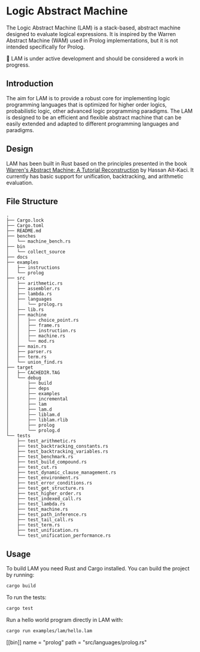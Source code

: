 # Logic Abstract Machine

The Logic Abstract Machine (LAM) is a stack-based, abstract machine designed to evaluate logical expressions. It is inspired by the Warren Abstract Machine (WAM) used in Prolog implementations, but it is not intended specifically for Prolog.

🚧 LAM is under active development and should be considered a work in progress.

## Introduction

The aim for LAM is to provide a robust core for implementing logic programming languages that is optimized for higher order logics, probabilistic logic, other advanced logic programming paradigms. The LAM is designed to be an efficient and flexible abstract machine that can be easily extended and adapted to different programming languages and paradigms.

## Design

LAM has been built in Rust based on the principles presented in the book [Warren's Abstract Machine: A Tutorial Reconstruction](https://direct.mit.edu/books/monograph/4253/Warren-s-Abstract-MachineA-Tutorial-Reconstruction) by Hassan Ait-Kaci. It currently has basic support for unification, backtracking, and arithmetic evaluation.

## File Structure

```
.
├── Cargo.lock
├── Cargo.toml
├── README.md
├── benches
│   └── machine_bench.rs
├── bin
│   └── collect_source
├── docs
├── examples
│   ├── instructions
│   └── prolog
├── src
│   ├── arithmetic.rs
│   ├── assembler.rs
│   ├── lambda.rs
│   ├── languages
│   │   └── prolog.rs
│   ├── lib.rs
│   ├── machine
│   │   ├── choice_point.rs
│   │   ├── frame.rs
│   │   ├── instruction.rs
│   │   ├── machine.rs
│   │   └── mod.rs
│   ├── main.rs
│   ├── parser.rs
│   ├── term.rs
│   └── union_find.rs
├── target
│   ├── CACHEDIR.TAG
│   └── debug
│       ├── build
│       ├── deps
│       ├── examples
│       ├── incremental
│       ├── lam
│       ├── lam.d
│       ├── liblam.d
│       ├── liblam.rlib
│       ├── prolog
│       └── prolog.d
└── tests
    ├── test_arithmetic.rs
    ├── test_backtracking_constants.rs
    ├── test_backtracking_variables.rs
    ├── test_benchmark.rs
    ├── test_build_compound.rs
    ├── test_cut.rs
    ├── test_dynamic_clause_management.rs
    ├── test_environment.rs
    ├── test_error_conditions.rs
    ├── test_get_structure.rs
    ├── test_higher_order.rs
    ├── test_indexed_call.rs
    ├── test_lambda.rs
    ├── test_machine.rs
    ├── test_path_inference.rs
    ├── test_tail_call.rs
    ├── test_term.rs
    ├── test_unification.rs
    └── test_unification_performance.rs
```

## Usage

To build LAM you need Rust and Cargo installed. You can build the project by running:

```bash
cargo build
```

To run the tests:

```bash
cargo test
```

Run a hello world program directly in LAM with:

```bash
cargo run examples/lam/hello.lam
```


[[bin]]
name = "prolog"
path = "src/languages/prolog.rs"